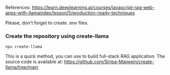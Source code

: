 References: https://learn.deeplearning.ai/courses/javascript-rag-web-apps-with-llamaindex/lesson/5/production-ready-techniques


Please, don't forget to create .env files.

### Create the repository using create-llama

```
npx create-llama
```
This is a quick method, you can use to build full-stack RAG application.
The source code is available at: 
https://github.com/Siripa-Maneein/create-llama/tree/main

